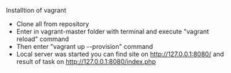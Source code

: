 Installtion of vagrant

- Clone all from repository
- Enter in vagrant-master folder with terminal and execute "vagrant reload" command
- Then enter "vagrant up --provision" command
- Local server was started you can find site on http://127.0.0.1:8080/ and result of task on http://127.0.0.1:8080/index.php
